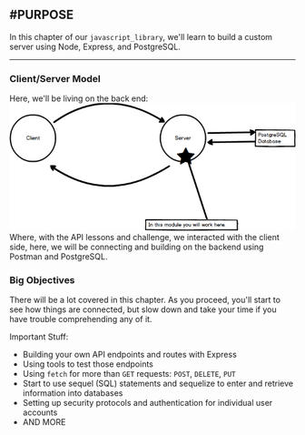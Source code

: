 #PURPOSE
---
In this chapter of our `javascript_library`, we'll learn to build a custom server using Node, Express, and PostgreSQL.

<hr >


### Client/Server Model
Here, we'll be living on the back end:
![screenshot](../../../assets/01-clientserverdiagram.png)
<br>
Where, with the API lessons and challenge, we interacted with the client side, here, we will be connecting and building on the backend using Postman and PostgreSQL.

### Big Objectives
There will be a lot covered in this chapter. As you proceed, you'll start to see how things are connected, but slow down and take your time if you have trouble comprehending any of it. <br>

Important Stuff:
* Building your own API endpoints and routes with Express
* Using tools to test those endpoints
* Using `fetch` for more than `GET` requests: `POST`, `DELETE`, `PUT`
* Start to use sequel (SQL) statements and sequelize to enter and retrieve information into databases
* Setting up security protocols and authentication for individual user accounts
* AND MORE


